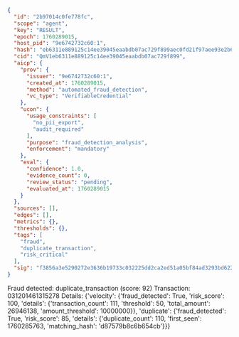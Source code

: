 ```json
{
  "id": "2b97014c0fe778fc",
  "scope": "agent",
  "key": "RESULT",
  "epoch": 1760289015,
  "host_pid": "9e6742732c60:1",
  "hash": "eb6311e889125c14ee39045eaabdb07ac729f899aec0fd21f97aee93e2b6d404",
  "cid": "QmV1eb6311e889125c14ee39045eaabdb07ac729f899",
  "aicp": {
    "prov": {
      "issuer": "9e6742732c60:1",
      "created_at": 1760289015,
      "method": "automated_fraud_detection",
      "vc_type": "VerifiableCredential"
    },
    "ucon": {
      "usage_constraints": [
        "no_pii_export",
        "audit_required"
      ],
      "purpose": "fraud_detection_analysis",
      "enforcement": "mandatory"
    },
    "eval": {
      "confidence": 1.0,
      "evidence_count": 0,
      "review_status": "pending",
      "evaluated_at": 1760289015
    }
  },
  "sources": [],
  "edges": [],
  "metrics": {},
  "thresholds": {},
  "tags": [
    "fraud",
    "duplicate_transaction",
    "risk_critical"
  ],
  "sig": "f3856a3e5290272e3636b19733c032225dd2ca2ed51a05bf84ad3293bd622830"
}
```

Fraud detected: duplicate_transaction (score: 92)
Transaction: 031201461315278
Details: {'velocity': {'fraud_detected': True, 'risk_score': 100, 'details': {'transaction_count': 111, 'threshold': 50, 'total_amount': 26946138, 'amount_threshold': 10000000}}, 'duplicate': {'fraud_detected': True, 'risk_score': 85, 'details': {'duplicate_count': 110, 'first_seen': 1760285763, 'matching_hash': 'd87579b8c6b654cb'}}}